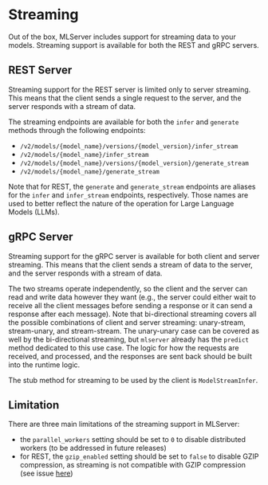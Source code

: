 # Streaming

Out of the box, MLServer includes support for streaming data to your models. Streaming support is available for both the REST and gRPC servers.


## REST Server

Streaming support for the REST server is limited only to server streaming. This means that the client sends a single request to the server, and the server responds with a stream of data.

The streaming endpoints are available for both the `infer` and `generate` methods through the following endpoints:

- `/v2/models/{model_name}/versions/{model_version}/infer_stream`
- `/v2/models/{model_name}/infer_stream`
- `/v2/models/{model_name}/versions/{model_version}/generate_stream`
- `/v2/models/{model_name}/generate_stream`

Note that for REST, the `generate` and `generate_stream` endpoints are aliases for the `infer` and `infer_stream` endpoints, respectively. Those names are used to better reflect the nature of the operation for Large Language Models (LLMs).


## gRPC Server

Streaming support for the gRPC server is available for both client and server streaming. This means that the client sends a stream of data to the server, and the server responds with a stream of data. 

The two streams operate independently, so the client and the server can read and write data however they want (e.g., the server could either wait to receive all the client messages before sending a response or it can send a response after each message). Note that bi-directional streaming covers all the possible combinations of client and server streaming: unary-stream, stream-unary, and stream-stream. The unary-unary case can be covered as well by the bi-directional streaming, but `mlserver` already has the `predict` method dedicated to this use case. The logic for how the requests are received, and processed, and the responses are sent back should be built into the runtime logic.

The stub method for streaming to be used by the client is `ModelStreamInfer`.


## Limitation

There are three main limitations of the streaming support in MLServer:

- the `parallel_workers` setting should be set to `0` to disable distributed workers (to be addressed in future releases)
- for REST, the `gzip_enabled` setting should be set to `false` to disable GZIP compression, as streaming is not compatible with GZIP compression (see issue [here]( https://github.com/encode/starlette/issues/20#issuecomment-704106436))
